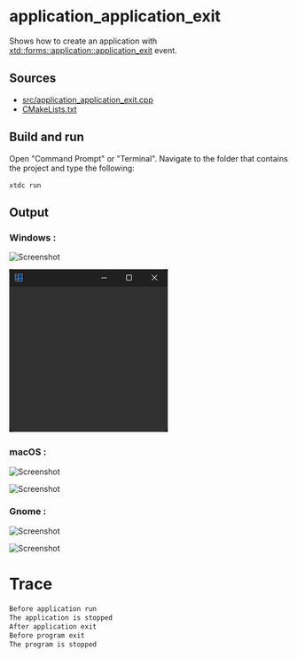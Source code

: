 # application_application_exit

Shows how to create an application with [xtd::forms::application::application_exit](https://gammasoft71.github.io/xtd/reference_guides/latest/classxtd_1_1forms_1_1application.html#af1adab6813016a8eea1ea6382abeeadc) event.

## Sources

* [src/application_application_exit.cpp](src/application_application_exit.cpp)
* [CMakeLists.txt](CMakeLists.txt)

## Build and run

Open "Command Prompt" or "Terminal". Navigate to the folder that contains the project and type the following:

```shell
xtdc run
```

## Output

### Windows :

![Screenshot](../../../../docs/pictures/examples/application_w.png)

![Screenshot](../../../../docs/pictures/examples/application_wd.png)

### macOS :

![Screenshot](../../../../docs/pictures/examples/application_m.png)

![Screenshot](../../../../docs/pictures/examples/application_md.png)

### Gnome :

![Screenshot](../../../../docs/pictures/examples/application_g.png)

![Screenshot](../../../../docs/pictures/examples/application_gd.png)

# Trace

```
Before application run
The application is stopped
After application exit
Before program exit
The program is stopped
```
